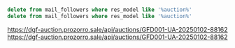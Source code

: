 # 
```sql
delete from mail_followers where res_model like '%auction%'
delete from mail_followers where res_model like '%auction%'
```

https://dgf-auction.prozorro.sale/api/auctions/GFD001-UA-20250102-88162
https://dgf-auction.prozorro.sale/api/auctions/GFD001-UA-20250102-88162